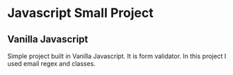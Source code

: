# Javascript Small Project

## Vanilla Javascript

Simple project built in Vanilla Javascript. It is form validator.
In this project I used email regex and classes.

